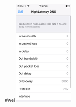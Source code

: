 #wei
<img src="https://github.com/weiyunling/pic/blob/master/2016-2-29/High%20Latency%20DNS.png" alt="wifi" width="180" height="320"/>
